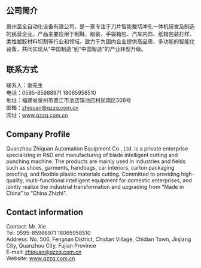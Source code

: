 ## 公司简介
泉州至全自动化设备有限公司，是一家专注于刀片智能裁切冲孔一体机研发及制造的民营企业。产品主要应用于制鞋、服装、手袋箱包、汽车内饰、纸箱包装打样、柔性塑胶材料切割等行业和领域。致力于为国内企业提供高品质、多功能的智能化设备，共同实现从“中国制造”到“中国智造”的产业转型升级。
## 联系方式
联系人：谢先生  
电话：0595-85988971   18065958510  
地址：福建省泉州市晋江市池店镇池店村凤南区506号  
邮箱：zhiquan@qzzq.com.cn  
网址：www.qzzq.com.cn  

## Company Profile  
Quanzhou Zhiquan Automation Equipment Co., Ltd. is a private enterprise specializing in R&D and manufacturing of blade intelligent cutting and punching machine. The products are mainly used in industries and fields such as shoes, garments, handbags, car interiors, carton packaging proofing, and flexible plastic materials cutting. Committed to providing high-quality, multi-functional intelligent equipment for domestic enterprises, and jointly realize the industrial transformation and upgrading from “Made in China” to “China Zhizhi”.
## Contact information
Contact: Mr. Xie  
Tel: 0595-85988971 18065958510  
Address: No. 506, Fengnan District, Chidian Village, Chidian Town, Jinjiang City, Quanzhou City, Fujian Province  
E-mail: zhiquan@qzzq.com.cn  
Website: www.qzzq.com.cn  
